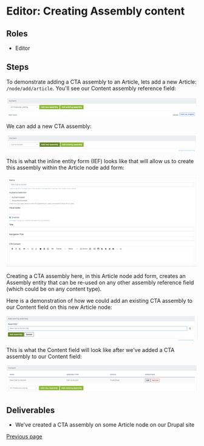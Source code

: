 # Editor: Creating Assembly content

## Roles

* Editor

## Steps

To demonstrate adding a CTA assembly to an Article, lets add a new Article: `/node/add/article`. You'll see our Content assembly reference field:

![Content Field](../img/content-field.png "Content Field")

We can add a new CTA assembly:

![Content Field Add New Assembly](../img/content-field-add-new-assembly.png "Content Field New Assembly")

This is what the inline entity form (IEF) looks like that will allow us to create this assembly within the Article node add form:

![Content Field Add New Assembly IEF Form](../img/content-field-add-new-assembly-ief-form.png "Content Field Add New Assembly IEF Form")

Creating a CTA assembly here, in this Article node add form, creates an Assembly entity that can be re-used on any other assembly reference field (which could be on any content type).

Here is a demonstration of how we could add an existing CTA assembly to our Content field on this new Article node:

![Content Field Add Existing Assembly](../img/content-field-add-existing-assembly.png "Content Field Add Existing Assembly")

This is what the Content field will look like after we've added a CTA assembly to our Content field:

![Content Field Table](../img/content-field-table-with-referenced-assembly.png "Content Field Table")

## Deliverables

* We've created a CTA assembly on some Article node on our Drupal site

[Previous page](./4-export-config.md)
